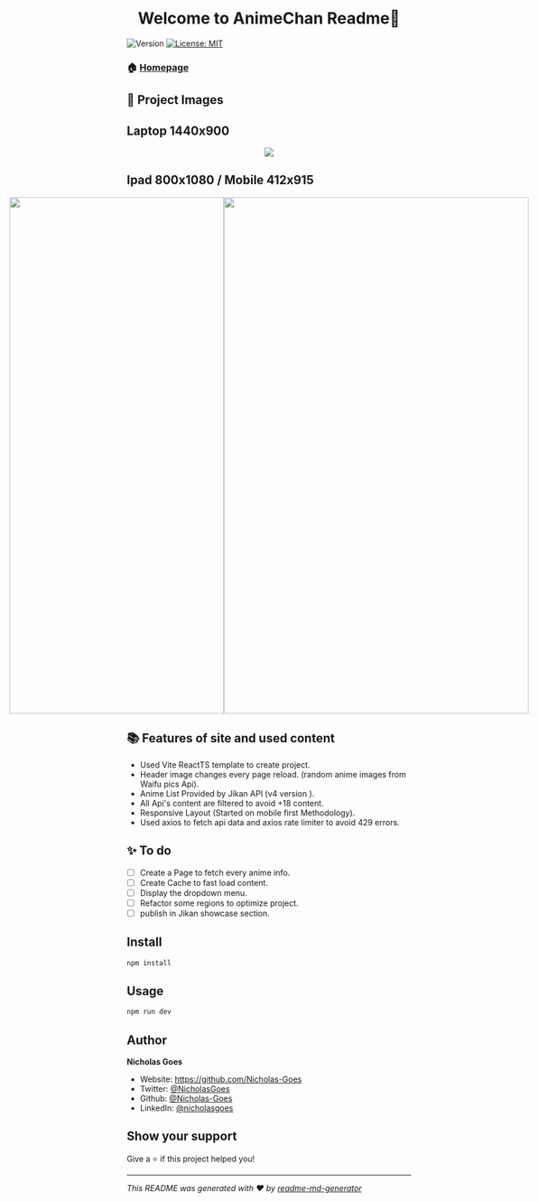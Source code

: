 <h1 align="center">Welcome to AnimeChan Readme👋</h1>
<p>
  <img alt="Version" src="https://img.shields.io/badge/version-0.0.1-blue.svg?cacheSeconds=2592000" />
  <a href="#" target="_blank">
    <img alt="License: MIT" src="https://img.shields.io/badge/License-MIT-yellow.svg" />
  </a>
</p>

### 🏠 [Homepage](https://nicholasgoes-animechan.vercel.app)

## 📸 Project Images

## Laptop 1440x900

<div style="display: flex; justify-content: center; align-items: center;">
 <a href="https://imgur.com/VQoI1qp" target="_blank">
  <img src="https://i.imgur.com/VQoI1qp.jpg">
 </a>
</div>

## Ipad 800x1080 / Mobile 412x915

<div style="display: flex; justify-content: center; align-items: center;">
 <a href="https://imgur.com/vkWZUBF" target="_blank">
  <img width="380" height="915" src="https://i.imgur.com/vkWZUBF.png">
 </a>
 <a href="https://imgur.com/i9oNMWY" target="_blank">
  <img width="540" height="915" src="https://i.imgur.com/i9oNMWY.png">
 </a>
</div>

## 📚 Features of site and used content

* Used Vite ReactTS template to create project.
* Header image changes every page reload. (random anime images from Waifu pics Api).
* Anime List Provided by Jikan API (v4 version ).
* All Api's content are filtered to avoid +18 content.
* Responsive Layout (Started on mobile first Methodology).
* Used axios to fetch api data and axios rate limiter to avoid 429 errors.

## ✨ To do

- [ ] Create a Page to fetch every anime info.
- [ ] Create Cache to fast load content.
- [ ] Display the dropdown menu.
- [ ] Refactor some regions to optimize project.
- [ ] publish in Jikan showcase section.

## Install

```sh
npm install
```

## Usage

```sh
npm run dev
```

## Author

 **Nicholas Goes**

* Website: <https://github.com/Nicholas-Goes>
* Twitter: [@NicholasGoes](https://twitter.com/NicholasGoes)
* Github: [@Nicholas-Goes](https://github.com/Nicholas-Goes)
* LinkedIn: [@nicholasgoes](https://linkedin.com/in/nicholasgoes)

## Show your support

Give a ⭐️ if this project helped you!

***
_This README was generated with ❤️ by [readme-md-generator](https://github.com/kefranabg/readme-md-generator)_

